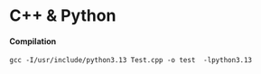 # C++ & Python

#### Compilation

```shell
gcc -I/usr/include/python3.13 Test.cpp -o test  -lpython3.13
```
